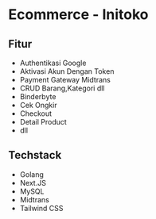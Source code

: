 # Ecommerce - Initoko


## Fitur 
- Authentikasi Google
- Aktivasi Akun Dengan Token
- Payment Gateway Midtrans
- CRUD Barang,Kategori dll
- Binderbyte
- Cek Ongkir
- Checkout
- Detail Product
- dll

## Techstack
- Golang
- Next.JS
- MySQL
- Midtrans
- Tailwind CSS
